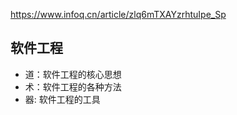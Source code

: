 https://www.infoq.cn/article/zlq6mTXAYzrhtuIpe_Sp

## 软件工程
- 道：软件工程的核心思想
- 术：软件工程的各种方法
- 器: 软件工程的工具

